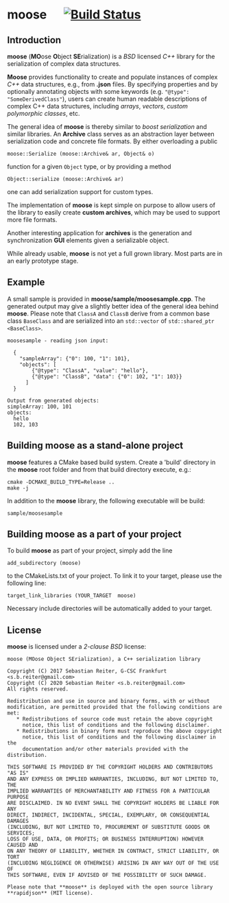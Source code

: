 # moose &nbsp;&nbsp;&nbsp;&nbsp; [![Build Status](https://travis-ci.com/sreiter/moose.svg?branch=master)](https://travis-ci.com/sreiter/moose)
## Introduction
**moose** (**MO**ose **O**bject **SE**rialization) is a *BSD* licensed *C++* library for the serialization of complex data structures.

**Moose** provides functionality to create and populate instances of complex *C++* data structures, e.g., from **.json** files.
By specifying properties and by optionally annotating objects with some keywords (e.g. ```"@type": "SomeDerivedClass"```), users can create human readable
descriptions of complex C++ data structures, including *arrays*, *vectors*, *custom polymorphic classes*, etc.

The general idea of **moose** is thereby similar to _boost serialization_ and similar libraries.
An **Archive** class serves as an abstraction layer between serialization code and concrete file formats.
By either overloading a public

    moose::Serialize (moose::Archive& ar, Object& o)

function for a given ```Object``` type, or by providing a method

    Object::serialize (moose::Archive& ar)

one can add serialization support for custom types.

The implementation of **moose** is kept simple on purpose to allow users of the library to easily create **custom archives**, which may be used to support more file formats.

Another interesting application for **archives** is the generation and synchronization **GUI** elements given a serializable object.

While already usable, **moose** is not yet a full grown library. Most parts are in an early prototype stage.

## Example
A small sample is provided in **moose/sample/moosesample.cpp**. The generated output may give a slightly better idea of the general idea behind **moose**.
Please note that ```ClassA``` and ```ClassB``` derive from a common base class ```BaseClass``` and are serialized into an ```std::vector``` of ```std::shared_ptr <BaseClass>```.

    moosesample - reading json input:
    
      {
        "sampleArray": {"0": 100, "1": 101},
        "objects": [
            {"@type": "ClassA", "value": "hello"},
            {"@type": "ClassB", "data": {"0": 102, "1": 103}}
          ]
      }
    
    Output from generated objects:
    simpleArray: 100, 101
    objects:
      hello
      102, 103

## Building moose as a stand-alone project
**moose** features a CMake based build system. Create a 'build' directory in the **moose** root folder and from that build directory execute, e.g.:

    cmake -DCMAKE_BUILD_TYPE=Release ..
    make -j

In addition to the **moose** library, the following executable will be build:

    sample/moosesample

## Building moose as a part of your project
To build **moose** as part of your project, simply add the line
    
    add_subdirectory (moose)

to the CMakeLists.txt of your project. To link it to your target, please use the following line:

    target_link_libraries (YOUR_TARGET  moose)

Necessary include directories will be automatically added to your target.

## License
**moose** is licensed under a *2-clause BSD* license:

    moose (MOose Object SErialization), a C++ serialization library
    
    Copyright (C) 2017 Sebastian Reiter, G-CSC Frankfurt <s.b.reiter@gmail.com>
    Copyright (C) 2020 Sebastian Reiter <s.b.reiter@gmail.com>
    All rights reserved.
    
    Redistribution and use in source and binary forms, with or without
    modification, are permitted provided that the following conditions are met:
       * Redistributions of source code must retain the above copyright
         notice, this list of conditions and the following disclaimer.
       * Redistributions in binary form must reproduce the above copyright
         notice, this list of conditions and the following disclaimer in the
         documentation and/or other materials provided with the distribution.
    
    THIS SOFTWARE IS PROVIDED BY THE COPYRIGHT HOLDERS AND CONTRIBUTORS "AS IS"
    AND ANY EXPRESS OR IMPLIED WARRANTIES, INCLUDING, BUT NOT LIMITED TO, THE
    IMPLIED WARRANTIES OF MERCHANTABILITY AND FITNESS FOR A PARTICULAR PURPOSE
    ARE DISCLAIMED. IN NO EVENT SHALL THE COPYRIGHT HOLDERS BE LIABLE FOR ANY
    DIRECT, INDIRECT, INCIDENTAL, SPECIAL, EXEMPLARY, OR CONSEQUENTIAL DAMAGES
    (INCLUDING, BUT NOT LIMITED TO, PROCUREMENT OF SUBSTITUTE GOODS OR SERVICES;
    LOSS OF USE, DATA, OR PROFITS; OR BUSINESS INTERRUPTION) HOWEVER CAUSED AND
    ON ANY THEORY OF LIABILITY, WHETHER IN CONTRACT, STRICT LIABILITY, OR TORT
    (INCLUDING NEGLIGENCE OR OTHERWISE) ARISING IN ANY WAY OUT OF THE USE OF
    THIS SOFTWARE, EVEN IF ADVISED OF THE POSSIBILITY OF SUCH DAMAGE.
    
    Please note that **moose** is deployed with the open source library **rapidjson** (MIT license).
